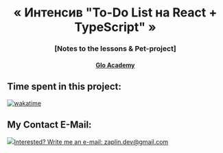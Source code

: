 <h1 align="center">« Интенсив "To-Do List на React + TypeScript" »</h1>
<h3 align="center">[Notes to the lessons & Pet-project]</h3>
<h4 align="center"><a href="https://glo.academy/" target="_blank">Glo Academy</a></h4>

## Time spent in this project:

[![wakatime](https://wakatime.com/badge/user/f37ab12b-d024-4d9e-ae52-28518e6bcaf7/project/59ec7f56-ff46-4a7e-a599-6125e2d4c810.svg)](https://wakatime.com/badge/user/f37ab12b-d024-4d9e-ae52-28518e6bcaf7/project/59ec7f56-ff46-4a7e-a599-6125e2d4c810)

## My Contact E-Mail:

<a href="mailto:zaplin.dev@gmail.com"><img src="https://github.com/alienat3d/icons-for-github/blob/dev/send-email.svg">Interested? Write me an e-mail: zaplin.dev@gmail.com</a>